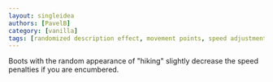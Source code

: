 ```yaml
---
layout: singleidea
authors: [PavelB]
category: [vanilla]
tags: [randomized description effect, movement points, speed adjustments, encumbrance]
---
```

Boots with the random appearance of "hiking" slightly decrease the speed
penalties if you are encumbered.
